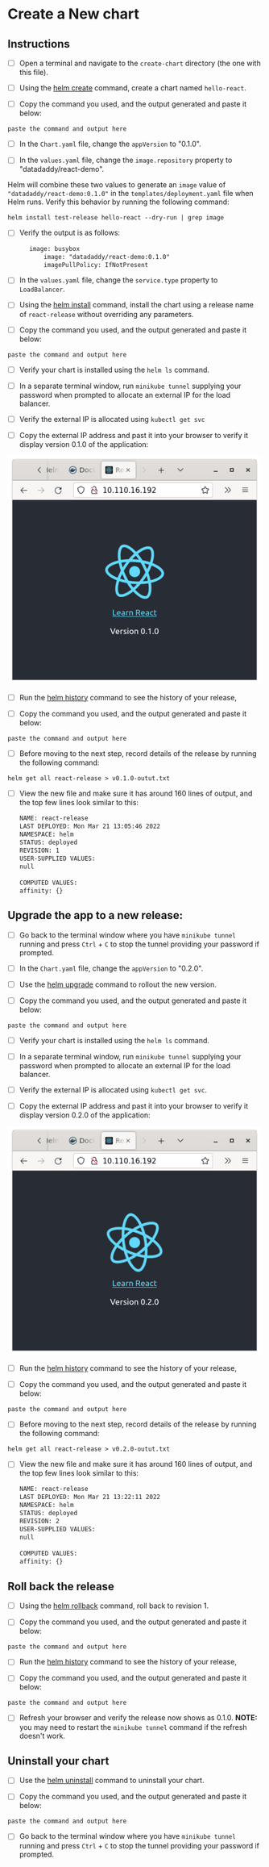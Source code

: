 # Create a New chart

## Instructions

- [ ] Open a terminal and navigate to the `create-chart` directory (the one with this file).

- [ ] Using the [helm create](https://helm.sh/docs/helm/helm_create/) command, create a chart named `hello-react`. 

- [ ] Copy the command you used, and the output generated and paste it below:

```
paste the command and output here
```

- [ ] In the `Chart.yaml` file, change the `appVersion` to "0.1.0".

- [ ] In the `values.yaml` file, change the `image.repository` property to "datadaddy/react-demo".

Helm will combine these two values to generate an `image` value of `"datadaddy/react-demo:0.1.0"` in the `templates/deployment.yaml` file when Helm runs. Verify this behavior by running the following command:

```
helm install test-release hello-react --dry-run | grep image
```

- [ ] Verify the output is as follows:
```
      image: busybox
          image: "datadaddy/react-demo:0.1.0"
          imagePullPolicy: IfNotPresent
```

- [ ] In the `values.yaml` file, change the `service.type` property to `LoadBalancer`.

- [ ] Using the [helm install](https://helm.sh/docs/helm/helm_install/) command, install the chart using a release name of `react-release` without overriding any parameters.

- [ ] Copy the command you used, and the output generated and paste it below:

```
paste the command and output here
```

- [ ] Verify your chart is installed using the `helm ls` command.

- [ ] In a separate terminal window, run `minikube tunnel` supplying your password when prompted to allocate an external IP for the load balancer.

- [ ] Verify the external IP is allocated using `kubectl get svc`

- [ ] Copy the external IP address and past it into your browser to verify it display version 0.1.0 of the application:

![Hello React version 0.1.0 screen shot](../images/react-window-1.png)

- [ ] Run the [helm history](https://helm.sh/docs/helm/helm_history/) command to see the history of your release,

- [ ] Copy the command you used, and the output generated and paste it below:

```
paste the command and output here
```

- [ ] Before moving to the next step, record details of the release by running the following command:
```
helm get all react-release > v0.1.0-outut.txt
```

- [ ] View the new file and make sure it has around 160 lines of output, and the top few lines look similar to this:
    ```
    NAME: react-release
    LAST DEPLOYED: Mon Mar 21 13:05:46 2022
    NAMESPACE: helm
    STATUS: deployed
    REVISION: 1
    USER-SUPPLIED VALUES:
    null

    COMPUTED VALUES:
    affinity: {}
    ```

## Upgrade the app to a new release:

- [ ] Go back to the terminal window where you have `minikube tunnel` running and press `Ctrl` + `C` to stop the tunnel providing your password if prompted.

- [ ] In the `Chart.yaml` file, change the `appVersion` to "0.2.0".

- [ ] Use the [helm upgrade](https://helm.sh/docs/helm/helm_upgrade/) command to rollout the new version.

- [ ] Copy the command you used, and the output generated and paste it below:

```
paste the command and output here
```

- [ ] Verify your chart is installed using the `helm ls` command.

- [ ] In a separate terminal window, run `minikube tunnel` supplying your password when prompted to allocate an external IP for the load balancer.

- [ ] Verify the external IP is allocated using `kubectl get svc`.

- [ ] Copy the external IP address and past it into your browser to verify it display version 0.2.0 of the application:

![Hello React version 0.2.0 screen shot](../images/react-window-2.png)

- [ ] Run the [helm history](https://helm.sh/docs/helm/helm_history/) command to see the history of your release,

- [ ] Copy the command you used, and the output generated and paste it below:

```
paste the command and output here
```

- [ ] Before moving to the next step, record details of the release by running the following command:
```
helm get all react-release > v0.2.0-outut.txt
```

- [ ] View the new file and make sure it has around 160 lines of output, and the top few lines look similar to this:
    ```
    NAME: react-release
    LAST DEPLOYED: Mon Mar 21 13:22:11 2022
    NAMESPACE: helm
    STATUS: deployed
    REVISION: 2
    USER-SUPPLIED VALUES:
    null

    COMPUTED VALUES:
    affinity: {}
    ```

## Roll back the release

- [ ] Using the [helm rollback](https://helm.sh/docs/helm/helm_rollback/) command, roll back to revision 1.

- [ ] Copy the command you used, and the output generated and paste it below:

```
paste the command and output here
```

- [ ] Run the [helm history](https://helm.sh/docs/helm/helm_history/) command to see the history of your release,

- [ ] Copy the command you used, and the output generated and paste it below:

```
paste the command and output here
```

- [ ] Refresh your browser and verify the release now shows as 0.1.0. __NOTE:__ you may need to restart the `minikube tunnel` command if the refresh doesn't work. 

## Uninstall your chart

- [ ] Use the [helm uninstall](https://helm.sh/docs/helm/helm_uninstall/) command to uninstall your chart.

- [ ] Copy the command you used, and the output generated and paste it below:

```
paste the command and output here
```

- [ ] Go back to the terminal window where you have `minikube tunnel` running and press `Ctrl` + `C` to stop the tunnel providing your password if prompted.

